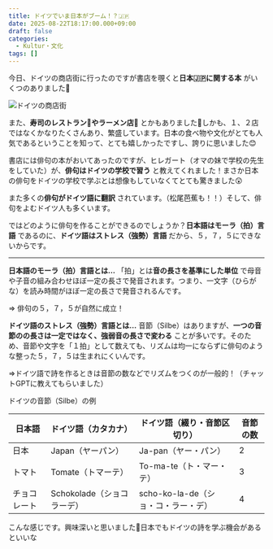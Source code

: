 ```yaml
---
title: ドイツでいま日本がブーム！？🇯🇵
date: 2025-08-22T18:17:00.000+09:00
draft: false
categories:
  - Kultur・文化
tags: []
---
```

今日、ドイツの商店街に行ったのですが書店を覗くと**日本🇯🇵に関する本** がいくつのありました📖

![ドイツの商店街](/images/uploads/img_20250822_144727038_mfnr.jpg)

また、**寿司のレストラン🍣やラーメン店🍜** とかもありました🍴しかも、１、２店ではなくかなりたくさんあり、繁盛しています。日本の食べ物や文化がとても人気であるということを知って、とても嬉しかったですし、誇りに思いました😊

書店には俳句の本がおいてあったのですが、ヒレガート（オマの妹で学校の先生をしていた）が、**俳句はドイツの学校で習う** と教えてくれました！まさか日本の俳句をドイツの学校で学ぶとは想像もしていなくてとても驚きました😲

また多くの**俳句がドイツ語に翻訳** されています。（松尾芭蕉も！！）そして、俳句をよむドイツ人も多くいます。

ではどのように俳句を作ることができるのでしょうか？**日本語はモーラ（拍）言語** であるのに、**ドイツ語はストレス（強勢）言語** だから、５，７，５にできないからです。

- - -

**日本語のモーラ（拍）言語とは…** 「拍」とは**音の長さを基準にした単位** で母音や子音の組み合わせほぼ一定の長さで発音されます。つまり、一文字（ひらがな）を読み時間がほぼ一定の長さで発音されるんです。

⇒ 俳句の５，７，５が自然に成立！

**ドイツ語のストレス（強勢）言語とは…** 音節（Silbe）はありますが、**一つの音節のの長さは一定ではなく、強弱音の長さで変わる** ことが多いです。そのため、音節や文字を「１拍」として数えても、リズムは均一にならずに俳句のような整った５，７，５は生まれにくいんです。

⇒ドイツ語で詩を作るときは音節の数などでリズムをつくのが一般的！（チャットGPTに教えてもらいました）

ドイツの音節（Silbe）の例

| 日本語    | ドイツ語（カタカナ）         | ドイツ語（綴り・音節区切り）           | 音節の数 |
| ------ | ------------------ | ------------------------ | ---- |
| 日本     | Japan（ヤーパン）        | Ja-pan（ヤー・パン）            | 2    |
| トマト    | Tomate（トマーテ）       | To-ma-te（ト・マー・テ）         | 3    |
| チョコレート | Schokolade（ショコラーデ） | scho-ko-la-de（ショ・コ・ラー・デ） | 4    |

こんな感じです。興味深いと思いました🤔日本でもドイツの詩を学ぶ機会があるといいな
